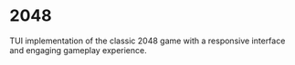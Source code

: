 # 2048
TUI implementation of the classic 2048 game with a responsive interface and engaging gameplay experience.
